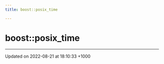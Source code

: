 ```yaml
---
title: boost::posix_time

---
```


# boost::posix_time








-------------------------------

Updated on 2022-08-21 at 18:10:33 +1000